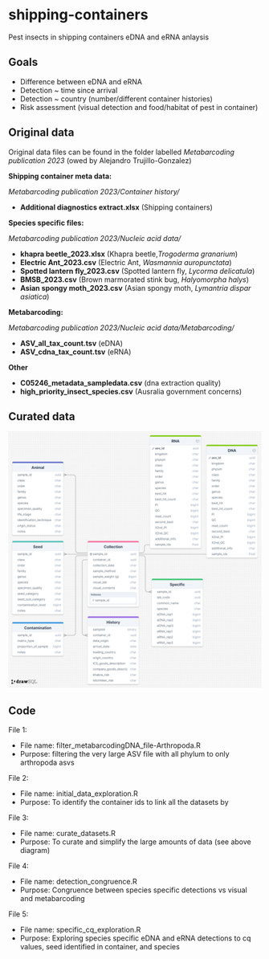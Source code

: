 # shipping-containers
Pest insects in shipping containers eDNA and eRNA anlaysis

## Goals

* Difference between eDNA and eRNA
* Detection ~ time since arrival
* Detection ~ country (number/different container histories)
* Risk assessment (visual detection and food/habitat of pest in container)


## Original data

Original data files can be found in the folder labelled *Metabarcoding publication 2023* (owed by Alejandro Trujillo-Gonzalez)

**Shipping container meta data:**

*Metabarcoding publication 2023/Container history/*

* __Additional diagnostics extract.xlsx__ (Shipping containers)

**Species specific files:**

*Metabarcoding publication 2023/Nucleic acid data/*

* __khapra beetle_2023.xlsx__      (Khapra beetle,*Trogoderma granarium*) 
* __Electric Ant_2023.csv__        (Electric Ant, *Wasmannia auropunctata*)
* __Spotted lantern fly_2023.csv__ (Spotted lantern fly, *Lycorma delicatula*)
* __BMSB_2023.csv__                (Brown marmorated stink bug, *Halyomorpha halys*)  
* __Asian spongy moth_2023.csv__   (Asian spongy moth, *Lymantria dispar asiatica*) 

**Metabarcoding:**

*Metabarcoding publication 2023/Nucleic acid data/Metabarcoding/*

* __ASV_all_tax_count.tsv__  (eDNA)
* __ASV_cdna_tax_count.tsv__ (eRNA)

**Other**

* __C05246_metadata_sampledata.csv__ (dna extraction quality)
* __high_priority_insect_species.csv__ (Ausralia government concerns)

## Curated data

![](./data/db_diagram.png)

## Code


File 1:

* File name: filter_metabarcodingDNA_file-Arthropoda.R
* Purpose: filtering the very large ASV file with all phylum to only arthropoda asvs 

File 2:

* File name: initial_data_exploration.R
* Purpose: To identify the container ids to link all the datasets by

File 3:

* File name: curate_datasets.R
* Purpose: To curate and simplify the large amounts of data (see above diagram)

File 4:

* File name: detection_congruence.R
* Purpose: Congruence between species specific detections vs visual and metabarcoding


File 5:

* File name: specific_cq_exploration.R
* Purpose: Exploring species specific eDNA and eRNA detections to cq values, seed identified in container, and species


